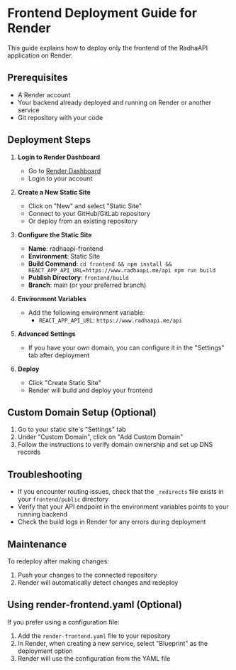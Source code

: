 # Frontend Deployment Guide for Render

This guide explains how to deploy only the frontend of the RadhaAPI application on Render.

## Prerequisites

- A Render account
- Your backend already deployed and running on Render or another service
- Git repository with your code

## Deployment Steps

1. **Login to Render Dashboard**
   - Go to [Render Dashboard](https://dashboard.render.com/)
   - Login to your account

2. **Create a New Static Site**
   - Click on "New" and select "Static Site"
   - Connect to your GitHub/GitLab repository
   - Or deploy from an existing repository

3. **Configure the Static Site**
   - **Name**: radhaapi-frontend
   - **Environment**: Static Site
   - **Build Command**: `cd frontend && npm install && REACT_APP_API_URL=https://www.radhaapi.me/api npm run build`
   - **Publish Directory**: `frontend/build`
   - **Branch**: main (or your preferred branch)

4. **Environment Variables**
   - Add the following environment variable:
     - `REACT_APP_API_URL`: `https://www.radhaapi.me/api`

5. **Advanced Settings**
   - If you have your own domain, you can configure it in the "Settings" tab after deployment

6. **Deploy**
   - Click "Create Static Site"
   - Render will build and deploy your frontend

## Custom Domain Setup (Optional)

1. Go to your static site's "Settings" tab
2. Under "Custom Domain", click on "Add Custom Domain"
3. Follow the instructions to verify domain ownership and set up DNS records

## Troubleshooting

- If you encounter routing issues, check that the `_redirects` file exists in your `frontend/public` directory
- Verify that your API endpoint in the environment variables points to your running backend
- Check the build logs in Render for any errors during deployment

## Maintenance

To redeploy after making changes:
1. Push your changes to the connected repository
2. Render will automatically detect changes and redeploy

## Using render-frontend.yaml (Optional)

If you prefer using a configuration file:
1. Add the `render-frontend.yaml` file to your repository
2. In Render, when creating a new service, select "Blueprint" as the deployment option
3. Render will use the configuration from the YAML file
